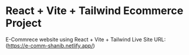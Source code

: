 # React + Vite + Tailwind Ecommerce Project
E-Commrece website using React + Vite + Tailwind Live Site URL: (https://e-comm-shanib.netlify.app/)
